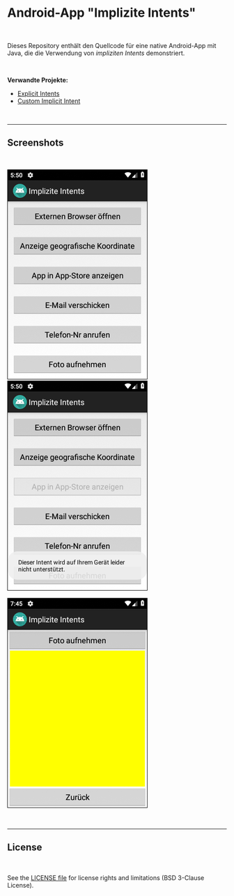 # Android-App "Implizite Intents" #

<br>

Dieses Repository enthält den Quellcode für eine native Android-App mit Java, die die Verwendung 
von *impliziten Intents* demonstriert.  

<br>

**Verwandte Projekte:**
* [Explicit Intents](https://github.com/MDecker-MobileComputing/Android_ZweiActivities)
* [Custom Implicit Intent](https://github.com/MDecker-MobileComputing/Android_ImpliziteIntents)

<br>

----

## Screenshots ##

<br>

![Screenshot 1: MainActivity](screenshot_1.png)  ![Screenshot 2: MainActivity](screenshot_2.png)

![Screenshot 3: Secondary activity for taking pictures](screenshot_3.png)

<br>

----

## License ##

<br>

See the [LICENSE file](LICENSE.md) for license rights and limitations (BSD 3-Clause License).

<br>